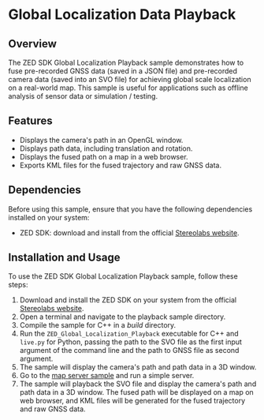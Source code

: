 # Global Localization Data Playback

## Overview

The ZED SDK Global Localization Playback sample demonstrates how to fuse pre-recorded GNSS data (saved in a JSON file) and pre-recorded camera data (saved into an SVO file) for achieving global scale localization on a real-world map. This sample is useful for applications such as offline analysis of sensor data or simulation / testing.

## Features

- Displays the camera's path in an OpenGL window.
- Displays path data, including translation and rotation.
- Displays the fused path on a map in a web browser.
- Exports KML files for the fused trajectory and raw GNSS data.

## Dependencies

Before using this sample, ensure that you have the following dependencies installed on your system:

- ZED SDK: download and install from the official [Stereolabs website](https://www.stereolabs.com/developers/release/).

## Installation and Usage

To use the ZED SDK Global Localization Playback sample, follow these steps:

1. Download and install the ZED SDK on your system from the official [Stereolabs website](https://www.stereolabs.com/developers/release/).
2. Open a terminal and navigate to the playback sample directory.
3. Compile the sample for C++ in a _build_ directory.
4. Run the `ZED_Global_Localization_Playback` executable for C++ and `live.py` for Python, passing the path to the SVO file as the first input argument of the command line and the path to GNSS file as second argument.
5. The sample will display the camera's path and path data in a 3D window.
6. Go to the [map server sample](../map%20server) and run a simple server.
7. The sample will playback the SVO file and display the camera's path and path data in a 3D window. The fused path will be displayed on a map on web browser, and KML files will be generated for the fused trajectory and raw GNSS data.
